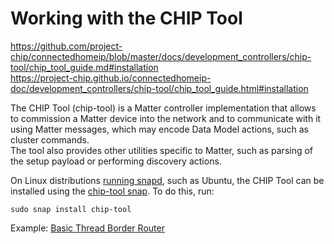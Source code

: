 # Working with the CHIP Tool
https://github.com/project-chip/connectedhomeip/blob/master/docs/development_controllers/chip-tool/chip_tool_guide.md#installation  
https://project-chip.github.io/connectedhomeip-doc/development_controllers/chip-tool/chip_tool_guide.html#installation  
  
The CHIP Tool (chip-tool) is a Matter controller implementation that allows to commission a Matter device into the network and to communicate with it using Matter messages, which may encode Data Model actions, such as cluster commands.  
The tool also provides other utilities specific to Matter, such as parsing of the setup payload or performing discovery actions.  
  
On Linux distributions [running snapd](https://snapcraft.io/docs/installing-snapd), such as Ubuntu, the CHIP Tool can be installed using the [chip-tool snap](https://snapcraft.io/chip-tool). To do this, run:  
~~~
sudo snap install chip-tool
~~~
  
Example: [Basic Thread Border Router](basic_thread_border_router.md)  
  